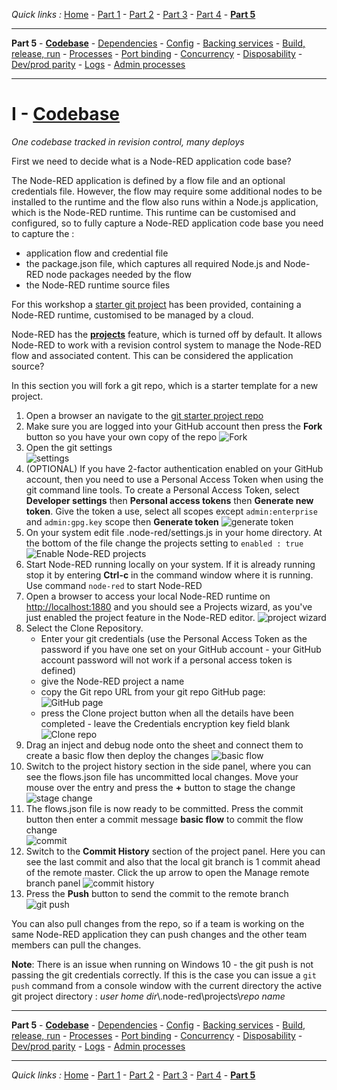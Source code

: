 *Quick links :*
[Home](/README.md) - [Part 1](../part1/README.md) - [Part 2](../part2/README.md) - [Part 3](../part3/README.md) - [Part 4](../part4/README.md) - [**Part 5**](../part5/README.md)
***
**Part 5** - [**Codebase**](CODEBASE.md) - [Dependencies](DEPENDENCIES.md) - [Config](CONFIG.md) - [Backing services](BACKING.md) - [Build, release, run](BUILD.md) - [Processes](PROCESSES.md) - [Port binding](PORT.md) - [Concurrency](CONCURRENCY.md) - [Disposability](DISPOSABILITY.md) - [Dev/prod parity](PARITY.md) - [Logs](LOGS.md) - [Admin processes](ADMIN.md)
***

# I - [Codebase](https://12factor.net/codebase)

*One codebase tracked in revision control, many deploys*

First we need to decide what is a Node-RED application code base?

The Node-RED application is defined by a flow file and an optional credentials file.  However, the flow may require some additional nodes to be installed to the runtime and the flow also runs within a Node.js application, which is the Node-RED runtime.  This runtime can be customised and configured, so to fully capture a Node-RED application code base you need to capture the :

- application flow and credential file
- the package.json file, which captures all required Node.js and Node-RED node packages needed by the flow
- the Node-RED runtime source files

For this workshop a [starter git project](https://github.com/binnes/Node-RED-Docker) has been provided, containing a Node-RED runtime, customised to be managed by a cloud.

Node-RED has the [**projects**](https://nodered.org/docs/user-guide/projects/) feature, which is turned off by default.  It allows Node-RED to work with a revision control system to manage the Node-RED flow and associated content.  This can be considered the application source?

In this section you will fork a git repo, which is a starter template for a new project.

1. Open a browser an navigate to the [git starter project repo](https://github.com/binnes/Node-RED-Docker)
2. Make sure you are logged into your GitHub account then press the **Fork** button so you have your own copy of the repo ![Fork](image/forkRepo.png)
3. Open the git settings  
  ![settings](image/gitSettings.png)
4. (OPTIONAL) If you have 2-factor authentication enabled on your GitHub account, then you need to use a Personal Access Token when using the git command line tools.  To create a Personal Access Token, select **Developer settings** then **Personal access tokens** then **Generate new token**.  Give the token a use, select all scopes except `admin:enterprise` and `admin:gpg.key` scope then **Generate token** ![generate token](image/gitPAT.png)
5. On your system edit file .node-red/settings.js in your home directory.  At the bottom of the file change the projects setting to `enabled : true` ![Enable Node-RED projects](image/enableProjectFeature.png)
6. Start Node-RED running locally on your system.  If it is already running stop it by entering **Ctrl-c** in the command window where it is running.  Use command `node-red` to start Node-RED
7. Open a browser to access your local Node-RED runtime on [http://localhost:1880](http://localhost:1880) and you should see a Projects wizard, as you've just enabled the project feature in the Node-RED editor. ![project wizard](image/projectWizard.png)
8. Select the Clone Repository.
    - Enter your git credentials (use the Personal Access Token as the password if you have one set on your GitHub account - your GitHub account password will not work if a personal access token is defined)
    - give the Node-RED project a name
    - copy the Git repo URL from your git repo GitHub page: ![GitHub page](image/copyGitURL.png)
    - press the Clone project button when all the details have been completed - leave the Credentials encryption key field blank ![Clone repo](image/cloneRepo.png)
9. Drag an inject and debug node onto the sheet and connect them to create a basic flow then deploy the changes ![basic flow](image/basicFlow.png)
10. Switch to the project history section in the side panel, where you can see the flows.json file has uncommitted local changes.  Move your mouse over the entry and press the **+** button to stage the change ![stage change](image/gitStage.png)
11. The flows.json file is now ready to be committed.  Press the commit button then enter a commit message **basic flow** to commit the flow change  
  ![commit](image/gitCommit.png)
12. Switch to the **Commit History** section of the project panel.  Here you can see the last commit and also that the local git branch is 1 commit ahead of the remote master.  Click the up arrow to open the Manage remote branch panel ![commit history](image/commitHistory.png)
13. Press the **Push** button to send the commit to the remote branch ![git push](image/gitPush.png)

You can also pull changes from the repo, so if a team is working on the same Node-RED application they can push changes and the other team members can pull the changes.

**Note**: There is an issue when running on Windows 10 - the git push is not passing the git credentials correctly.  If this is the case you can issue a `git push` command from a console window with the current directory the active git project directory : *user home dir*\\.node-red\\projects\\*repo name*

***
**Part 5** - [**Codebase**](CODEBASE.md) - [Dependencies](DEPENDENCIES.md) - [Config](CONFIG.md) - [Backing services](BACKING.md) - [Build, release, run](BUILD.md) - [Processes](PROCESSES.md) - [Port binding](PORT.md) - [Concurrency](CONCURRENCY.md) - [Disposability](DISPOSABILITY.md) - [Dev/prod parity](PARITY.md) - [Logs](LOGS.md) - [Admin processes](ADMIN.md)
***
*Quick links :*
[Home](/README.md) - [Part 1](../part1/README.md) - [Part 2](../part2/README.md) - [Part 3](../part3/README.md) - [Part 4](../part4/README.md) - [**Part 5**](../part5/README.md)
